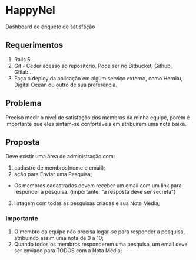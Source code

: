 HappyNel
==

Dashboard de enquete de satisfação

## Requerimentos

1. Rails 5
2. Git - Ceder acesso ao repositório. Pode ser no Bitbucket, Github, Gitlab...
3. Faça o deploy da aplicação em algum serviço externo, como Heroku, Digital Ocean ou outro de sua preferência.

## Problema

Preciso medir o nível de satisfação dos membros da minha equipe, porém é importante que eles sintam-se confortáveis em atribuirem uma nota baixa.

## Proposta

Deve existir uma área de administração com: 

1. cadastro de membros(nome e email);
2. ação para Enviar uma Pesquisa;
 - Os membros cadastrados devem receber um email com um link para responder a pesquisa. {importante: "a resposta deve ser secreta"}
3. listagem com todas as pesquisas criadas e sua Nota Média;

### Importante

1. O membro da equipe não precisa logar-se para responder a pesquisa, atribuindo assim uma nota de 0 a 10; 
2. Quando todos os membros responderem uma pesquisa, um email deve ser enviado para TODOS com a Nota Média;